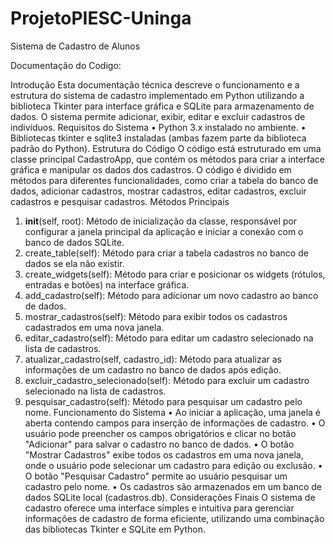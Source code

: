 # ProjetoPIESC-Uninga
Sistema de Cadastro de Alunos

Documentação do Codigo:

Introdução
Esta documentação técnica descreve o funcionamento e a estrutura do sistema de cadastro implementado em Python utilizando a biblioteca Tkinter para interface gráfica e SQLite para armazenamento de dados. O sistema permite adicionar, exibir, editar e excluir cadastros de indivíduos.
Requisitos do Sistema
•	Python 3.x instalado no ambiente.
•	Bibliotecas tkinter e sqlite3 instaladas (ambas fazem parte da biblioteca padrão do Python).
Estrutura do Código
O código está estruturado em uma classe principal CadastroApp, que contém os métodos para criar a interface gráfica e manipular os dados dos cadastros. O código é dividido em métodos para diferentes funcionalidades, como criar a tabela do banco de dados, adicionar cadastros, mostrar cadastros, editar cadastros, excluir cadastros e pesquisar cadastros.
Métodos Principais
1.	__init__(self, root): Método de inicialização da classe, responsável por configurar a janela principal da aplicação e iniciar a conexão com o banco de dados SQLite.
2.	create_table(self): Método para criar a tabela cadastros no banco de dados se ela não existir.
3.	create_widgets(self): Método para criar e posicionar os widgets (rótulos, entradas e botões) na interface gráfica.
4.	add_cadastro(self): Método para adicionar um novo cadastro ao banco de dados.
5.	mostrar_cadastros(self): Método para exibir todos os cadastros cadastrados em uma nova janela.
6.	editar_cadastro(self): Método para editar um cadastro selecionado na lista de cadastros.
7.	atualizar_cadastro(self, cadastro_id): Método para atualizar as informações de um cadastro no banco de dados após edição.
8.	excluir_cadastro_selecionado(self): Método para excluir um cadastro selecionado na lista de cadastros.
9.	pesquisar_cadastro(self): Método para pesquisar um cadastro pelo nome.
Funcionamento do Sistema
•	Ao iniciar a aplicação, uma janela é aberta contendo campos para inserção de informações de cadastro.
•	O usuário pode preencher os campos obrigatórios e clicar no botão "Adicionar" para salvar o cadastro no banco de dados.
•	O botão "Mostrar Cadastros" exibe todos os cadastros em uma nova janela, onde o usuário pode selecionar um cadastro para edição ou exclusão.
•	O botão "Pesquisar Cadastro" permite ao usuário pesquisar um cadastro pelo nome.
•	Os cadastros são armazenados em um banco de dados SQLite local (cadastros.db).
Considerações Finais
O sistema de cadastro oferece uma interface simples e intuitiva para gerenciar informações de cadastro de forma eficiente, utilizando uma combinação das bibliotecas Tkinter e SQLite em Python.
